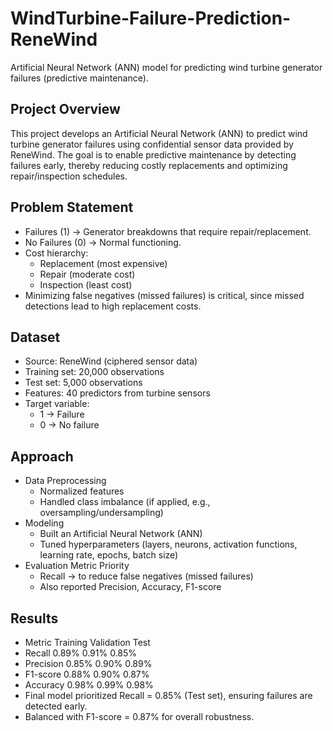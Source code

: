# WindTurbine-Failure-Prediction-ReneWind
Artificial Neural Network (ANN) model for predicting wind turbine generator failures (predictive maintenance).

## Project Overview
This project develops an Artificial Neural Network (ANN) to predict wind turbine generator failures using confidential sensor data provided by ReneWind. The goal is to enable predictive maintenance by detecting failures early, thereby reducing costly replacements and optimizing repair/inspection schedules.
## Problem Statement
- Failures (1) → Generator breakdowns that require repair/replacement.
- No Failures (0) → Normal functioning.
- Cost hierarchy:
  - Replacement (most expensive)
  - Repair (moderate cost)
  - Inspection (least cost)
- Minimizing false negatives (missed failures) is critical, since missed detections lead to high replacement costs.
## Dataset
- Source: ReneWind (ciphered sensor data)
- Training set: 20,000 observations
- Test set: 5,000 observations
- Features: 40 predictors from turbine sensors
- Target variable:
  - 1 → Failure
  - 0 → No failure
## Approach
- Data Preprocessing
  - Normalized features
  - Handled class imbalance (if applied, e.g., oversampling/undersampling)
- Modeling
  - Built an Artificial Neural Network (ANN)
  - Tuned hyperparameters (layers, neurons, activation functions, learning rate, epochs, batch size)
- Evaluation Metric Priority
  - Recall → to reduce false negatives (missed failures)
  - Also reported Precision, Accuracy, F1-score
## Results
  - Metric	Training	Validation	Test
  - Recall	  0.89%	     0.91%	  0.85%
  - Precision	0.85%	     0.90%	  0.89%
  - F1-score	0.88%	     0.90%	  0.87%
  - Accuracy	0.98%	     0.99%	  0.98%
- Final model prioritized Recall = 0.85% (Test set), ensuring failures are detected early.
- Balanced with F1-score = 0.87% for overall robustness.
